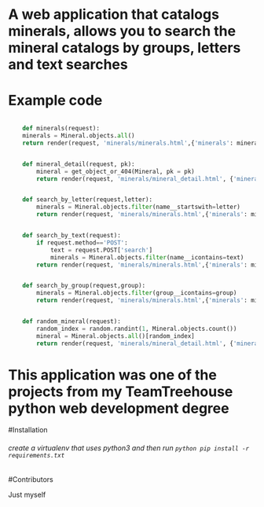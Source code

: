# A web application that catalogs minerals, allows you to search the mineral catalogs by groups, letters and text searches 

# Example  code

```python

	def minerals(request):
	minerals = Mineral.objects.all()
	return render(request, 'minerals/minerals.html',{'minerals': minerals })


	def mineral_detail(request, pk):
		mineral = get_object_or_404(Mineral, pk = pk)
		return render(request, 'minerals/mineral_detail.html', {'mineral': mineral})


	def search_by_letter(request,letter):
		minerals = Mineral.objects.filter(name__startswith=letter)
		return render(request, 'minerals/minerals.html',{'minerals': minerals,'letter':letter })


	def search_by_text(request):
		if request.method=='POST':
			text = request.POST['search']
			minerals = Mineral.objects.filter(name__icontains=text)
		return render(request, 'minerals/minerals.html',{'minerals': minerals})


	def search_by_group(request,group):
		minerals = Mineral.objects.filter(group__icontains=group)
		return render(request, 'minerals/minerals.html',{'minerals': minerals})


	def random_mineral(request):
		random_index = random.randint(1, Mineral.objects.count())
		mineral = Mineral.objects.all()[random_index]
		return render(request, 'minerals/mineral_detail.html', {'mineral': mineral})

```

# This application was one of the projects from my TeamTreehouse python web development degree


#Installation

###### create a virtualenv that uses python3 and then run ```python pip install -r requirements.txt ```

#Contributors

Just myself




